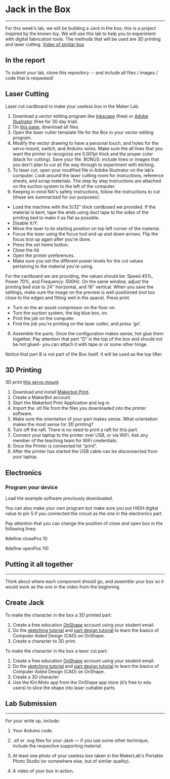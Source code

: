 # Jack in the Box

***

For this week’s lab, we will be building a Jack in the box; this is a project inspired by the known toy. We will use this lab to help you to experiment with digital fabrication tools. The methods that will be used are 3D printing and laser cutting.
[Video of similar box](https://www.youtube.com/watch?v=Z70TRaKqUbs)

## In the report
To submit your lab, clone this repository -- and include all files / images / code that is requested!

## Laser Cutting
Laser cut cardboard to make your useless box in the Maker Lab.
1.	Download a vector editing program like [Inkscape](https://inkscape.org) (free) or [Adobe Illustrator](https://www.adobe.com/products/illustrator.html) (free for 30 day trial).
4.	On [this page](https://github.com/FAR-Lab/Developing-and-Designing-Interactive-Devices/tree/2019Fall/Lab5), download all files.
2.	Open the laser cutter template file for the Box in your vector editing program.
3.	Modify the vector drawing to have a personal touch, and holes for the servo mount, switch, and Arduino wires. Make sure the all lines that you want the printer to recognize are 0.001pt thick and the proper color (black for cutting). Save your file. BONUS: include lines or images that you don't plan to cut all the way through to experiment with etching.
4.	To laser cut, open your modified file in Adobe Illustrator on the lab’s computer. Look around the laser cutting room for instructions, reference sheets, and scrap materials. The step by step instructions are attached on the suction system to the left of the computer.
5.	Keeping in mind Niti's safety instructions, follow the instructions to cut (these are summarized for our purposes):
* 	Load the machine with the 5/32" thick cardboard we provided. If the material is bent, tape the ends using duct tape to the sides of the printing bed to make it as flat as possible.
* 	Disable X/Y.
* 	Move the laser to its starting position on top left corner of the material.
* 	Focus the laser using the focus tool and up and down arrows. Flip the focus tool up again after you're done.
* 	Press the set home button.
* 	Close the lid.
* 	Open the printer preferences.
* 	Make sure you set the different power levels for the cut values pertaining to the material you're using. 

For the cardboard we are providing, the values should be: Speed 45%, Power 70%, and Frequency: 500Hz. On the same window, adjust the printing bed size to 24" horizontal, and 18" vertical. When you save the settings, make sure the image on the preview is well positioned (not too close to the edges and fitting well in the space). Press print.
*	Turn on the air assist compressor on the floor on.
*	Turn the suction system, the big blue box, on.
*	Print the job on the computer.
*	Find the job you're printing on the laser cutter, and press 'go'.

6.	Assemble the parts. Once the configuration makes sense, hot glue them together. Pay attention that part “D” is the top of the box and should not be hot glued- you can attach it with tape or or some other hinge.

Notice that part B is not part of the Box itself. It will be used as the top lifter.

## 3D Printing

3D print [this servo mount](https://www.thingiverse.com/thing:1926568):
1.	Download and install [Makerbot Print](https://www.makerbot.com/3d-printers/apps/makerbot-print/).
2.	Create a MakerBot account.
3.	Start the Makerbot Print Application and log in.
5.	Import the .stl file from the files you downloaded into the printer software.
6.	Make sure the orientation of your part makes sense. What orientation makes the most sense for 3D printing?
7.	Turn off the raft. There is no need to print a raft for this part.
8.	Connect your laptop to the printer over USB, or via WiFi. Ask any member of the teaching team for WiFi credentials.
9.	Once the Printer is connected hit "print".
10.	After the printer has started the USB cable can be disconnected from your laptop.


## Electronics

### Program your device

Load the example software previously downloaded.

You can also make your own program but make sure you put HIGH digital value to pin 5 if you connected the circuit as the one in the electronics part.

Pay attention that you can change the position of close and open box in the following lines:

#define closePos  10

#define openPos   110


## Putting it all together
***
Think about where each component should go, and assemble your box so it would work as the one in the video from the beginning.

## Create Jack

To make the character in the box a 3D printed part:
1.	Create a free education [OnShape](https://www.onshape.com/products/education) account using your student email.
2.	Do the [sketching tutorial](https://learn.onshape.com/courses/fundamentals-sketching) and [part design tutorial](https://learn.onshape.com/courses/fundamentals-part-design-using-part-studios) to learn the basics of Computer Aided Design (CAD) on OnShape.
3.	Create a character to 3D print.

To make the character in the box a laser cut part:
1.	Create a free education [OnShape](https://www.onshape.com/products/education) account using your student email.
2.	Do the [sketching tutorial](https://learn.onshape.com/courses/fundamentals-sketching) and [part design tutorial](https://learn.onshape.com/courses/fundamentals-part-design-using-part-studios) to learn the basics of Computer Aided Design (CAD) on OnShape.
3.	Create a 3D character
4. Use the Kiri:Moto app from the OnShape app store (it’s free to edu users) to slice the shape into laser cuttable parts.

## Lab Submission
***
For your write up, include:
1.	Your Arduino code.
2.	.stl or .svg files for your Jack — if you use some other technique, include the respective supporting material.
3.	At least one photo of your useless box taken in the MakerLab's Portable Photo Studio (or somewhere else, but of similar quality).

4.	A video of your box in action.

